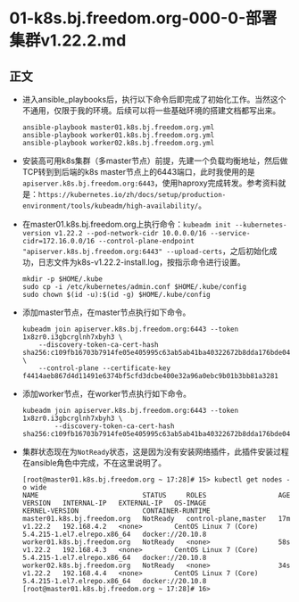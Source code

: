 # 01-k8s.bj.freedom.org-000-0-部署集群v1.22.2.md


## 正文
- 进入ansible_playbooks后，执行以下命令后即完成了初始化工作。当然这个不通用，仅限于我的环境。后续可以将一些基础环境的搭建文档都写出来。
  ```shell
  ansible-playbook master01.k8s.bj.freedom.org.yml
  ansible-playbook worker01.k8s.bj.freedom.org.yml
  ansible-playbook worker02.k8s.bj.freedom.org.yml
  ```

- 安装高可用k8s集群（多master节点）前提，先建一个负载均衡地址，然后做TCP转到到后端的k8s master节点上的6443端口，此时我使用的是`apiserver.k8s.bj.freedom.org:6443`，使用haproxy完成转发。参考资料就是：`https://kubernetes.io/zh/docs/setup/production-environment/tools/kubeadm/high-availability/`。

- 在master01.k8s.bj.freedom.org上执行命令：`kubeadm init --kubernetes-version v1.22.2 --pod-network-cidr 10.0.0.0/16 --service-cidr=172.16.0.0/16 --control-plane-endpoint "apiserver.k8s.bj.freedom.org:6443" --upload-certs`，之后初始化成功，日志文件为k8s-v1.22.2-install.log，按指示命令进行设置。  
    ```shell
    mkdir -p $HOME/.kube 
    sudo cp -i /etc/kubernetes/admin.conf $HOME/.kube/config  
    sudo chown $(id -u):$(id -g) $HOME/.kube/config
    ```
    
- 添加master节点，在master节点执行如下命令。
    ```shell
    kubeadm join apiserver.k8s.bj.freedom.org:6443 --token 1x8zr0.i3gbcrglnh7xbyh3 \
        --discovery-token-ca-cert-hash sha256:c109fb16703b7914fe05e405995c63ab5ab41ba40322672b8dda176bde041931 \
        --control-plane --certificate-key f4414aeb867d4d11491e6374bf5cfd3dcbe400e32a96a0ebc9b01b3bb81a3281
    ```

- 添加worker节点，在worker节点执行如下命令。
    ```shell
    kubeadm join apiserver.k8s.bj.freedom.org:6443 --token 1x8zr0.i3gbcrglnh7xbyh3 \
            --discovery-token-ca-cert-hash sha256:c109fb16703b7914fe05e405995c63ab5ab41ba40322672b8dda176bde041931 
    ```

- 集群状态现在为`NotReady`状态，这是因为没有安装网络插件，此插件安装过程在ansible角色中完成，不在这里说明了。
    ```shell
    [root@master01.k8s.bj.freedom.org ~ 17:28]# 15> kubectl get nodes -o wide
    NAME                          STATUS     ROLES                  AGE   VERSION   INTERNAL-IP   EXTERNAL-IP   OS-IMAGE                KERNEL-VERSION                CONTAINER-RUNTIME
    master01.k8s.bj.freedom.org   NotReady   control-plane,master   17m   v1.22.2   192.168.4.2   <none>        CentOS Linux 7 (Core)   5.4.215-1.el7.elrepo.x86_64   docker://20.10.8
    worker01.k8s.bj.freedom.org   NotReady   <none>                 58s   v1.22.2   192.168.4.3   <none>        CentOS Linux 7 (Core)   5.4.215-1.el7.elrepo.x86_64   docker://20.10.8
    worker02.k8s.bj.freedom.org   NotReady   <none>                 34s   v1.22.2   192.168.4.4   <none>        CentOS Linux 7 (Core)   5.4.215-1.el7.elrepo.x86_64   docker://20.10.8
    [root@master01.k8s.bj.freedom.org ~ 17:28]# 16> 
    ```